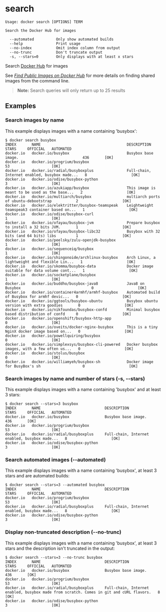 <!--[metadata]>
+++
title = "search"
description = "The search command description and usage"
keywords = ["search, hub, images"]
[menu.main]
parent = "smn_cli"
+++
<![end-metadata]-->

# search

    Usage: docker search [OPTIONS] TERM

    Search the Docker Hub for images

      --automated          Only show automated builds
      --help               Print usage
      --no-index           Omit index column from output
      --no-trunc           Don't truncate output
      -s, --stars=0        Only displays with at least x stars

Search [Docker Hub](https://hub.docker.com) for images

See [*Find Public Images on Docker Hub*](../../userguide/dockerrepos.md#searching-for-images) for
more details on finding shared images from the command line.

> **Note:**
> Search queries will only return up to 25 results

## Examples

### Search images by name

This example displays images with a name containing 'busybox':

    $ docker search busybox
    INDEX       NAME                                       DESCRIPTION                                     STARS     OFFICIAL   AUTOMATED
    docker.io   docker.io/busybox                          Busybox base image.                             436       [OK]
    docker.io   docker.io/progrium/busybox                                                                 53                   [OK]
    docker.io   docker.io/radial/busyboxplus               Full-chain, Internet enabled, busybox made...   8                    [OK]
    docker.io   docker.io/odise/busybox-python                                                             3                    [OK]
    docker.io   docker.io/azukiapp/busybox                 This image is meant to be used as the base...   2                    [OK]
    docker.io   docker.io/multiarch/busybox                multiarch ports of ubuntu-debootstrap           2                    [OK]
    docker.io   docker.io/elektritter/busybox-teamspeak    Leightweight teamspeak3 container based on...   1                    [OK]
    docker.io   docker.io/odise/busybox-curl                                                               1                    [OK]
    docker.io   docker.io/ofayau/busybox-jvm               Prepare busybox to install a 32 bits JVM.       1                    [OK]
    docker.io   docker.io/ofayau/busybox-libc32            Busybox with 32 bits (and 64 bits) libs         1                    [OK]
    docker.io   docker.io/peelsky/zulu-openjdk-busybox                                                     1                    [OK]
    docker.io   docker.io/sequenceiq/busybox                                                               1                    [OK]
    docker.io   docker.io/shingonoide/archlinux-busybox    Arch Linux, a lightweight and flexible Lin...   1                    [OK]
    docker.io   docker.io/skomma/busybox-data              Docker image suitable for data volume cont...   1                    [OK]
    docker.io   docker.io/socketplane/busybox                                                              1                    [OK]
    docker.io   docker.io/buddho/busybox-java8             Java8 on Busybox                                0                    [OK]
    docker.io   docker.io/container4armhf/armhf-busybox    Automated build of Busybox for armhf devic...   0                    [OK]
    docker.io   docker.io/ggtools/busybox-ubuntu           Busybox ubuntu version with extra goodies       0                    [OK]
    docker.io   docker.io/nikfoundas/busybox-confd         Minimal busybox based distribution of confd     0                    [OK]
    docker.io   docker.io/openshift/busybox-http-app                                                       0                    [OK]
    docker.io   docker.io/oveits/docker-nginx-busybox      This is a tiny NginX docker image based on...   0                    [OK]
    docker.io   docker.io/powellquiring/busybox                                                            0                    [OK]
    docker.io   docker.io/simplexsys/busybox-cli-powered   Docker busybox images, with a few often us...   0                    [OK]
    docker.io   docker.io/stolus/busybox                                                                   0                    [OK]
    docker.io   docker.io/williamyeh/busybox-sh            Docker image for BusyBox's sh                   0                    [OK]

### Search images by name and number of stars (-s, --stars)

This example displays images with a name containing 'busybox' and at
least 3 stars:

    $ docker search --stars=3 busybox
    INDEX       NAME                             DESCRIPTION                                     STARS     OFFICIAL   AUTOMATED
    docker.io   docker.io/busybox                Busybox base image.                             436       [OK]
    docker.io   docker.io/progrium/busybox                                                       53                   [OK]
    docker.io   docker.io/radial/busyboxplus     Full-chain, Internet enabled, busybox made...   8                    [OK]
    docker.io   docker.io/odise/busybox-python                                                   3                    [OK]

### Search automated images (--automated)

This example displays images with a name containing 'busybox', at
least 3 stars and are automated builds:

    $ docker search --stars=3 --automated busybox
    INDEX       NAME                             DESCRIPTION                                     STARS     OFFICIAL   AUTOMATED
    docker.io   docker.io/progrium/busybox                                                       53                   [OK]
    docker.io   docker.io/radial/busyboxplus     Full-chain, Internet enabled, busybox made...   8                    [OK]
    docker.io   docker.io/odise/busybox-python                                                   3                    [OK]

### Display non-truncated description (--no-trunc)

This example displays images with a name containing 'busybox',
at least 3 stars and the description isn't truncated in the output:

    $ docker search --stars=3 --no-trunc busybox
    INDEX       NAME                             DESCRIPTION                                                                               STARS     OFFICIAL   AUTOMATED
    docker.io   docker.io/busybox                Busybox base image.                                                                       436       [OK]
    docker.io   docker.io/progrium/busybox                                                                                                 53                   [OK]
    docker.io   docker.io/radial/busyboxplus     Full-chain, Internet enabled, busybox made from scratch. Comes in git and cURL flavors.   8                    [OK]
    docker.io   docker.io/odise/busybox-python                                                                                             3                    [OK]
